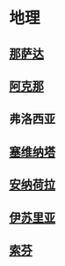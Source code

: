 # 地理

## [那萨达](leva.md)

## [阿克那](akna.md)

## 弗洛西亚

## [塞维纳塔](saewenata.md)

## [安纳荷拉](anakhora.md)

## [伊苏里亚](issur.md)

## [索芬](tsofon.md)

